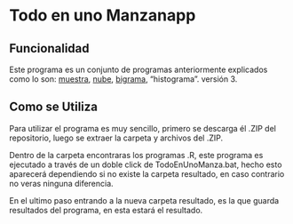 # Todo en uno Manzanapp

## Funcionalidad

Este programa es un conjunto de programas anteriormente explicados
como lo son: [muestra](https://github.com/Politica-y-redes-sociales/Muestra), [nube](https://github.com/Politica-y-redes-sociales/Nube), [bigrama](https://github.com/Politica-y-redes-sociales/Bigrama), “histograma”. versión 3.

## Como se Utiliza

Para utilizar el programa es muy sencillo, primero se descarga él .ZIP del repositorio, luego se extraer la carpeta y archivos del .ZIP.

Dentro de la carpeta encontraras los programas .R, este programa es ejecutado a través de un doble click de TodoEnUnoManza.bat, hecho esto aparecerá dependiendo si no existe la carpeta resultado, en caso contrario no veras ninguna diferencia.

En el ultimo paso entrando a la nueva carpeta resultado, es la que guarda resultados del programa, en esta estará el resultado.

